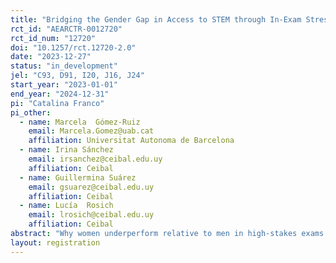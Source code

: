 ```yaml
---
title: "Bridging the Gender Gap in Access to STEM through In-Exam Stress Management"
rct_id: "AEARCTR-0012720"
rct_id_num: "12720"
doi: "10.1257/rct.12720-2.0"
date: "2023-12-27"
status: "in_development"
jel: "C93, D91, I20, J16, J24"
start_year: "2023-01-01"
end_year: "2024-12-31"
pi: "Catalina Franco"
pi_other:
  - name: Marcela  Gómez-Ruiz
    email: Marcela.Gomez@uab.cat
    affiliation: Universitat Autonoma de Barcelona
  - name: Irina Sánchez
    email: irsanchez@ceibal.edu.uy
    affiliation: Ceibal
  - name: Guillermina Suárez
    email: gsuarez@ceibal.edu.uy
    affiliation: Ceibal
  - name: Lucía  Rosich
    email: lrosich@ceibal.edu.uy
    affiliation: Ceibal
abstract: "Why women underperform relative to men in high-stakes exams while excelling under lower stakes remains a puzzle. Previous research suggests differential responses to pressure as an explanation. We evaluate the impact of a unique intervention assigning STEM program applicants in Uruguay to in-exam stress management exercises involving positive stress interpretation and a brief meditation. The 2023 intervention was implemented by Ceibal, the agency in charge of the program. In 2024, we partner with Ceibal to collect a new wave of data. We will evaluate the impact of the same intervention with the population of applicants to the program, who will be women only in 2024. The  2024 intervention contains three treatment arms, randomly assigned within the 4 versions of the online test that applicants take to be considered for admission. The treatment arms, including the order of the test subjects, are as follows: T1 (Stress reappraisal exercise, verbal, math, meditation, concentration, logic); T2 (Stress reappraisal exercise, math, verbal, meditation, concentration, logic), C (Verbal, math, concentration, logic). We collect a series of survey questions at the end of the test to shed light on mechanisms."
layout: registration
---
```


